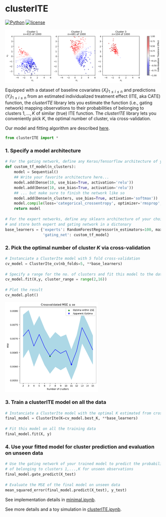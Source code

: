 # clusterITE
[![Python](https://img.shields.io/static/v1?label=made%20with&message=Python&color=blue&style=for-the-badge&logo=Python&logoColor=white)](#)
[![license](https://img.shields.io/badge/license-MIT-blue)](https://github.com/fcgrolleau/clusterITE/blob/main/LICENSE)

<img src="figures/clusters.png" align="center" alt="" width="800">

Equipped with a dataset of baseline covariates $`(X_i)_{1\leq i\leq n}`$ and predictions $(Y_i)_{1\leq i\leq n}$ from an estimated individualized treatment effect (ITE, aka CATE) function, the *clusterITE* library lets you estimate the function (i.e., gating network) mapping observations to their probabilities of belonging to clusters $1,\dots,K$ of similar (true) ITE function. The *clusterITE* library lets you conveniently pick $K$, the optimal number of cluster, via cross-validation. 

Our model and fitting algorithm are described <a href="https://fcgrolleau.github.io/clusterITE/Mixture_of_ITEs.pdf">here</a>.

```python
from clusterITE import *
```

### 1. Specify a model architecture
```python
# For the gating network, define any Keras/Tensorflow architecture of your choice
def custom_tf_model(n_clusters):
    model = Sequential()
    ## Write your favorite architecture here...
    model.add(Dense(10, use_bias=True, activation='relu'))
    model.add(Dense(10, use_bias=True, activation='relu'))
    ## ... but make sure to finish the network like so
    model.add(Dense(n_clusters, use_bias=True, activation='softmax'))
    model.compile(loss='categorical_crossentropy', optimizer='rmsprop', metrics=['accuracy'])
    return model

# For the expert networks, define any sklearn architecture of your choice
# and store both expert and gating network in a dictonary
base_learners = {'experts': RandomForestRegressor(n_estimators=100, max_depth=10, max_features=10),
                 'gating_net': custom_tf_model}
```
### 2. Pick the optimal number of cluster $K$ via cross-validation
```python
# Instanciate a ClusterIte model with 5 fold cross-validation
cv_model = ClusterIte_cv(nb_folds=5, **base_learners)

# Specify a range for the no. of clusters and fit this model to the data
cv_model.fit(X,y, cluster_range = range(2,16))

# Plot the result
cv_model.plot()
```
 <img src="figures/cv.png" align="center" alt="" width="300" />

### 3. Train a clusterITE model on all the data
```python
# Instanciate a ClusterIte model with the optimal K estimated from cross-validation
final_model = ClusterIte(K=cv_model.best_K, **base_learners)

# Fit this model on all the training data
final_model.fit(X, y)
```

### 4. Use your fitted model for cluster prediction and evaluation on unseen data
```python
# Use the gating network of your trained model to predict the probabilities 
# of belonging to clusters 1,...,K for unseen observations
final_model.gate_predict(X_test)

# Evaluate the MSE of the final model on unseen data
mean_squared_error(final_model.predict(X_test), y_test)
````

See implementation details in <a href="https://nbviewer.org/github/fcgrolleau/clusterITE/blob/main/minimal.ipynb">minimal.ipynb</a>.

See more details and a toy simulation in <a href="https://nbviewer.org/github/fcgrolleau/clusterITE/blob/main/clusterITE.ipynb">clusterITE.ipynb</a>.
